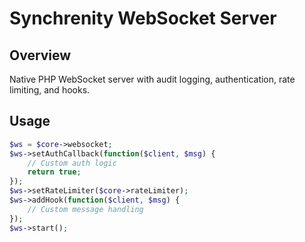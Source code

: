 # Synchrenity WebSocket Server

## Overview
Native PHP WebSocket server with audit logging, authentication, rate limiting, and hooks.

## Usage
```php
$ws = $core->websocket;
$ws->setAuthCallback(function($client, $msg) {
    // Custom auth logic
    return true;
});
$ws->setRateLimiter($core->rateLimiter);
$ws->addHook(function($client, $msg) {
    // Custom message handling
});
$ws->start();
```
